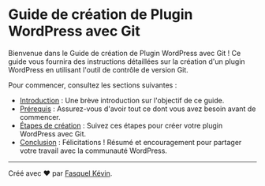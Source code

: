 # Guide de création de Plugin WordPress avec Git

Bienvenue dans le Guide de création de Plugin WordPress avec Git ! Ce guide vous fournira des instructions détaillées sur la création d'un plugin WordPress en utilisant l'outil de contrôle de version Git.

Pour commencer, consultez les sections suivantes :

- [Introduction](introduction.md) : Une brève introduction sur l'objectif de ce guide.
- [Prérequis](prerequis.md) : Assurez-vous d'avoir tout ce dont vous avez besoin avant de commencer.
- [Étapes de création](etapes.md) : Suivez ces étapes pour créer votre plugin WordPress avec Git.
- [Conclusion](conclusion.md) : Félicitations ! Résumé et encouragement pour partager votre travail avec la communauté WordPress.

---
Créé avec ❤️ par [Fasquel Kévin](https://arexpo.fr).